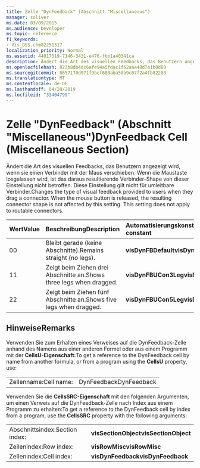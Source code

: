 ```yaml
---
title: Zelle "DynFeedback" (Abschnitt "Miscellaneous")
manager: soliver
ms.date: 03/09/2015
ms.audience: Developer
ms.topic: reference
f1_keywords:
- Vis_DSS.chm82251317
localization_priority: Normal
ms.assetid: 44017319-7146-3431-e476-fbb1a40341ca
description: Ändert die Art des visuellen Feedbacks, das Benutzern angezeigt wird, wenn sie einen Verbinder mit der Maus verschieben. Wenn die Maustaste losgelassen wird, ist das daraus resultierende Verbinder-Shape von dieser Einstellung nicht betroffen. Diese Einstellung gilt nicht für umleitbare Verbinder.
ms.openlocfilehash: 823b8db4dc6afe94a5fdac1f62aaa48d7e1b0d80
ms.sourcegitcommit: 8657170d071f9bcf680aba50b9c07f2a4fb82283
ms.translationtype: MT
ms.contentlocale: de-DE
ms.lasthandoff: 04/28/2019
ms.locfileid: "33404799"
---
```

# <a name="dynfeedback-cell-miscellaneous-section"></a><span data-ttu-id="c7281-105">Zelle "DynFeedback" (Abschnitt "Miscellaneous")</span><span class="sxs-lookup"><span data-stu-id="c7281-105">DynFeedback Cell (Miscellaneous Section)</span></span>

<span data-ttu-id="c7281-p102">Ändert die Art des visuellen Feedbacks, das Benutzern angezeigt wird, wenn sie einen Verbinder mit der Maus verschieben. Wenn die Maustaste losgelassen wird, ist das daraus resultierende Verbinder-Shape von dieser Einstellung nicht betroffen. Diese Einstellung gilt nicht für umleitbare Verbinder.</span><span class="sxs-lookup"><span data-stu-id="c7281-p102">Changes the type of visual feedback provided to users when they drag a connector. When the mouse button is released, the resulting connector shape is not affected by this setting. This setting does not apply to routable connectors.</span></span>
  
|<span data-ttu-id="c7281-109">**Wert**</span><span class="sxs-lookup"><span data-stu-id="c7281-109">**Value**</span></span>|<span data-ttu-id="c7281-110">**Beschreibung**</span><span class="sxs-lookup"><span data-stu-id="c7281-110">**Description**</span></span>|<span data-ttu-id="c7281-111">**Automatisierungskonstante**</span><span class="sxs-lookup"><span data-stu-id="c7281-111">**Automation constant**</span></span>|
|:-----|:-----|:-----|
| <span data-ttu-id="c7281-112">0</span><span class="sxs-lookup"><span data-stu-id="c7281-112">0</span></span>  <br/> | <span data-ttu-id="c7281-113">Bleibt gerade (keine Abschnitte).</span><span class="sxs-lookup"><span data-stu-id="c7281-113">Remains straight (no legs).</span></span>  <br/> |<span data-ttu-id="c7281-114">**visDynFBDefault**</span><span class="sxs-lookup"><span data-stu-id="c7281-114">**visDynFBDefault**</span></span> <br/> |
| <span data-ttu-id="c7281-115">1</span><span class="sxs-lookup"><span data-stu-id="c7281-115">1</span></span>  <br/> | <span data-ttu-id="c7281-116">Zeigt beim Ziehen drei Abschnitte an.</span><span class="sxs-lookup"><span data-stu-id="c7281-116">Shows three legs when dragged.</span></span>  <br/> |<span data-ttu-id="c7281-117">**visDynFBUCon3Leg**</span><span class="sxs-lookup"><span data-stu-id="c7281-117">**visDynFBUCon3Leg**</span></span> <br/> |
| <span data-ttu-id="c7281-118">2</span><span class="sxs-lookup"><span data-stu-id="c7281-118">2</span></span>  <br/> | <span data-ttu-id="c7281-119">Zeigt beim Ziehen fünf Abschnitte an.</span><span class="sxs-lookup"><span data-stu-id="c7281-119">Shows five legs when dragged.</span></span>  <br/> |<span data-ttu-id="c7281-120">**visDynFBUCon5Leg**</span><span class="sxs-lookup"><span data-stu-id="c7281-120">**visDynFBUCon5Leg**</span></span> <br/> |
   
## <a name="remarks"></a><span data-ttu-id="c7281-121">Hinweise</span><span class="sxs-lookup"><span data-stu-id="c7281-121">Remarks</span></span>

<span data-ttu-id="c7281-122">Verwenden Sie zum Erhalten eines Verweises auf die DynFeedback-Zelle anhand des Namens aus einer anderen Formel oder aus einem Programm mit der **CellsU-Eigenschaft:**</span><span class="sxs-lookup"><span data-stu-id="c7281-122">To get a reference to the DynFeedback cell by name from another formula, or from a program using the **CellsU** property, use:</span></span> 
  
|||
|:-----|:-----|
| <span data-ttu-id="c7281-123">Zellenname:</span><span class="sxs-lookup"><span data-stu-id="c7281-123">Cell name:</span></span>  <br/> | <span data-ttu-id="c7281-124">DynFeedback</span><span class="sxs-lookup"><span data-stu-id="c7281-124">DynFeedback</span></span>  <br/> |
   
<span data-ttu-id="c7281-125">Verwenden Sie die **CellsSRC-Eigenschaft** mit den folgenden Argumenten, um einen Verweis auf die DynFeedback-Zelle nach Index aus einem Programm zu erhalten:</span><span class="sxs-lookup"><span data-stu-id="c7281-125">To get a reference to the DynFeedback cell by index from a program, use the **CellsSRC** property with the following arguments:</span></span> 
  
|||
|:-----|:-----|
| <span data-ttu-id="c7281-126">Abschnittsindex:</span><span class="sxs-lookup"><span data-stu-id="c7281-126">Section index:</span></span>  <br/> |<span data-ttu-id="c7281-127">**visSectionObject**</span><span class="sxs-lookup"><span data-stu-id="c7281-127">**visSectionObject**</span></span> <br/> |
| <span data-ttu-id="c7281-128">Zeilenindex:</span><span class="sxs-lookup"><span data-stu-id="c7281-128">Row index:</span></span>  <br/> |<span data-ttu-id="c7281-129">**visRowMisc**</span><span class="sxs-lookup"><span data-stu-id="c7281-129">**visRowMisc**</span></span> <br/> |
| <span data-ttu-id="c7281-130">Zellenindex:</span><span class="sxs-lookup"><span data-stu-id="c7281-130">Cell index:</span></span>  <br/> |<span data-ttu-id="c7281-131">**visDynFeedback**</span><span class="sxs-lookup"><span data-stu-id="c7281-131">**visDynFeedback**</span></span> <br/> |
   

